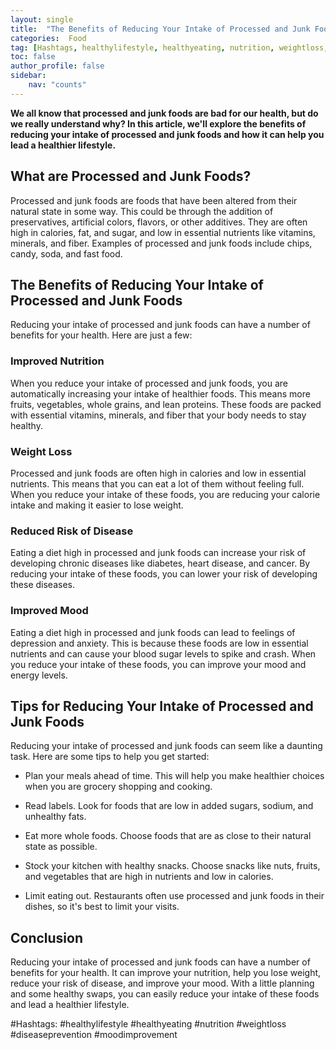 ```yaml
---
layout: single
title:  "The Benefits of Reducing Your Intake of Processed and Junk Foods"
categories:  Food
tag: [Hashtags, healthylifestyle, healthyeating, nutrition, weightloss, diseaseprevention, moodimprovement, ]
toc: false
author_profile: false
sidebar:
    nav: "counts"
---
```

    
**We all know that processed and junk foods are bad for our health, but do we really understand why? In this article, we'll explore the benefits of reducing your intake of processed and junk foods and how it can help you lead a healthier lifestyle.**

## What are Processed and Junk Foods?

Processed and junk foods are foods that have been altered from their natural state in some way. This could be through the addition of preservatives, artificial colors, flavors, or other additives. They are often high in calories, fat, and sugar, and low in essential nutrients like vitamins, minerals, and fiber. Examples of processed and junk foods include chips, candy, soda, and fast food.

## The Benefits of Reducing Your Intake of Processed and Junk Foods

Reducing your intake of processed and junk foods can have a number of benefits for your health. Here are just a few:

### Improved Nutrition

When you reduce your intake of processed and junk foods, you are automatically increasing your intake of healthier foods. This means more fruits, vegetables, whole grains, and lean proteins. These foods are packed with essential vitamins, minerals, and fiber that your body needs to stay healthy.

### Weight Loss

Processed and junk foods are often high in calories and low in essential nutrients. This means that you can eat a lot of them without feeling full. When you reduce your intake of these foods, you are reducing your calorie intake and making it easier to lose weight.

### Reduced Risk of Disease

Eating a diet high in processed and junk foods can increase your risk of developing chronic diseases like diabetes, heart disease, and cancer. By reducing your intake of these foods, you can lower your risk of developing these diseases.

### Improved Mood

Eating a diet high in processed and junk foods can lead to feelings of depression and anxiety. This is because these foods are low in essential nutrients and can cause your blood sugar levels to spike and crash. When you reduce your intake of these foods, you can improve your mood and energy levels.

## Tips for Reducing Your Intake of Processed and Junk Foods

Reducing your intake of processed and junk foods can seem like a daunting task. Here are some tips to help you get started:

- Plan your meals ahead of time. This will help you make healthier choices when you are grocery shopping and cooking.

- Read labels. Look for foods that are low in added sugars, sodium, and unhealthy fats.

- Eat more whole foods. Choose foods that are as close to their natural state as possible.

- Stock your kitchen with healthy snacks. Choose snacks like nuts, fruits, and vegetables that are high in nutrients and low in calories.

- Limit eating out. Restaurants often use processed and junk foods in their dishes, so it's best to limit your visits.

## Conclusion

Reducing your intake of processed and junk foods can have a number of benefits for your health. It can improve your nutrition, help you lose weight, reduce your risk of disease, and improve your mood. With a little planning and some healthy swaps, you can easily reduce your intake of these foods and lead a healthier lifestyle. 

#Hashtags: #healthylifestyle #healthyeating #nutrition #weightloss #diseaseprevention #moodimprovement